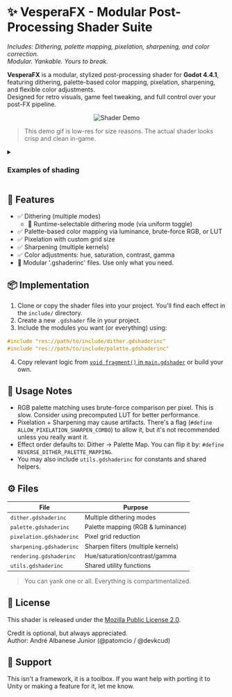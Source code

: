 # ✨ VesperaFX - Modular Post-Processing Shader Suite

_Includes: Dithering, palette mapping, pixelation, sharpening, and color
correction._\
_Modular. Yankable. Yours to break._

**VesperaFX** is a modular, stylized post-processing shader for **Godot 4.4.1**,
featuring dithering, palette-based color mapping, pixelation, sharpening, and
flexible color adjustments.\
Designed for retro visuals, game feel tweaking, and full control over your
post-FX pipeline.

<p align="center">
    <img src="demo/demo.gif" alt="Shader Demo">
</p>

> This demo gif is low-res for size reasons. The actual shader looks crisp and
> clean in-game.

<details>
<summary><h3>Examples of shading</h3></summary>

## Unshaded

<p align="center">
    <img src="demo/examples/unshaded-default-scene.png" alt="Shader Demo">
</p>

## 2 Palette Black-White

<p align="center">
    <img src="demo/examples/2-palette-bw.png" alt="Shader Demo">
</p>

## 2 Palette Black-White + Sharpening

<p align="center">
    <img src="demo/examples/2-palette-bw-sharpen.png" alt="Shader Demo">
</p>

## 2 Palette True Black-White with Level 4 Dithering

<p align="center">
    <img src="demo/examples/2-palette-truebw-4-dithering.png" alt="Shader Demo">
</p>

## 2 Palette True Black-White with Level 4 Error Diff Dithering with Color Correction (Hue Shift)

<p align="center">
    <img src="demo/examples/2-palette-truebw-error-diff-dithering.png" alt="Shader Demo">
</p>

## 5 Palette with Default Params

<p align="center">
    <img src="demo/examples/default-5-palette.png" alt="Shader Demo">
</p>

## 5 Palette Level 2 Dithering with Color Correction + Pixelation

<p align="center">
    <img src="demo/examples/5-palette-2-dithering-color-correction-pixelation.png" alt="Shader Demo">
</p>

## 5 Palette Level 2 Dithering, RGB Matching and Color Correction + Pixelation

<p align="center">
    <img src="demo/examples/5-palette-2-dithering-rgb-matching-color-correction-pixelation.png" alt="Shader Demo">
</p>

## 5 Palette Level 2 Error Diff Dithering with Color Correction

<p align="center">
    <img src="demo/examples/5-palette-error-diff-dithering-color-correction.png" alt="Shader Demo">
</p>
</details>

## 🎨 Features

- ✅ Dithering (multiple modes)
  - 🔄 Runtime-selectable dithering mode (via uniform toggle)
- ✅ Palette-based color mapping via luminance, brute-force RGB, or LUT
- ✅ Pixelation with custom grid size
- ✅ Sharpening (multiple kernels)
- ✅ Color adjustments: hue, saturation, contrast, gamma
- 🧱 Modular '.gshaderinc' files. Use only what you need.

## 📦 Implementation

1. Clone or copy the shader files into your project. You'll find each effect in
   the `include/` directory.
2. Create a new `.gdshader` file in your project.
3. Include the modules you want (or everything) using:

```glsl
#include "res://path/to/include/dither.gdshaderinc"
#include "res://path/to/include/palette.gdshaderinc"
```

4. Copy relevant logic from
   [`void fragment()` in `main.gdshader`](main.gdshader) or build your own.

## 🧪 Usage Notes

- RGB palette matching uses brute-force comparison per pixel. This is slow.
  Consider using precomputed LUT for better performance.
- Pixelation + Sharpening may cause artifacts. There's a flag
  (`#define ALLOW_PIXELATION_SHARPEN_COMBO`) to allow it, but it's not
  recommended unless you really want it.
- Effect order defaults to: Dither -> Palette Map. You can flip it by:
  `#define REVERSE_DITHER_PALETTE_MAPPING`.
- You may also include `utils.gdshaderinc` for constants and shared helpers.

## ⚙️ Files

| File                     | Purpose                            |
| ------------------------ | ---------------------------------- |
| `dither.gdshaderinc`     | Multiple dithering modes           |
| `palette.gdshaderinc`    | Palette mapping (RGB & luminance)  |
| `pixelation.gdshaderinc` | Pixel grid reduction               |
| `sharpening.gdshaderinc` | Sharpen filters (multiple kernels) |
| `rendering.gdshaderinc`  | Hue/saturation/contrast/gamma      |
| `utils.gdshaderinc`      | Shared utility functions           |

> You can yank one or all. Everything is compartmentalized.

## 📜 License

This shader is released under the [Mozilla Public License 2.0](LICENSE.txt).

Credit is optional, but always appreciated.\
Author: André Albanese Junior (@patomcio / @devkcud)

## 🧯 Support

This isn't a framework, it is a toolbox. If you want help with porting it to
Unity or making a feature for it, let me know.
